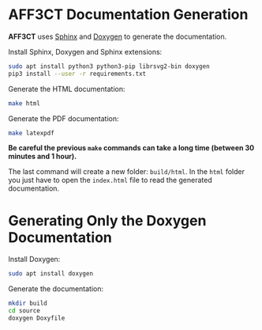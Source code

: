 # AFF3CT Documentation Generation

**AFF3CT** uses [Sphinx](http://www.sphinx-doc.org) and [Doxygen](http://www.doxygen.nl/) to generate the documentation.

Install Sphinx, Doxygen and Sphinx extensions:

```bash
sudo apt install python3 python3-pip librsvg2-bin doxygen
pip3 install --user -r requirements.txt
```

Generate the HTML documentation:

```bash
make html
```

Generate the PDF documentation:

```bash
make latexpdf
```

**Be careful the previous `make` commands can take a long time (between 30 minutes and 1 hour).**

The last command will create a new folder: `build/html`.
In the `html` folder you just have to open the `index.html` file to read the generated documentation.

# Generating Only the Doxygen Documentation

Install Doxygen:

```bash
sudo apt install doxygen
```

Generate the documentation:

```bash
mkdir build
cd source
doxygen Doxyfile
```